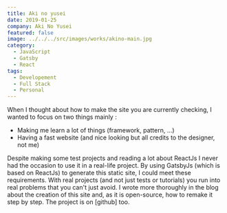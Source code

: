 ```yaml
---
title: Aki no yusei
date: 2019-01-25
company: Aki No Yusei
featured: false
image: ../../../src/images/works/akino-main.jpg
category:
  - JavaScript
  - Gatsby
  - React
tags:
  - Developement
  - Full Stack
  - Personal
---
```


When I thought about how to make the site you are currently checking, I wanted to focus on two things mainly :

- Making me learn a lot of things (framework, pattern, …)
- Having a fast website (and nice looking but all credits to the designer, not me)

Despite making some test projects and reading a lot about ReactJs I never had the occasion to use it in a real-life project. By using GatsbyJs (which is based on ReactJs) to generate this static site, I could meet these requirements. With real projects (and not just tests or tutorials) you run into real problems that you can't just avoid. I wrote more thoroughly in the blog about the creation of this site and, as it is open-source, how to remake it step by step. The project is on [github] too.
